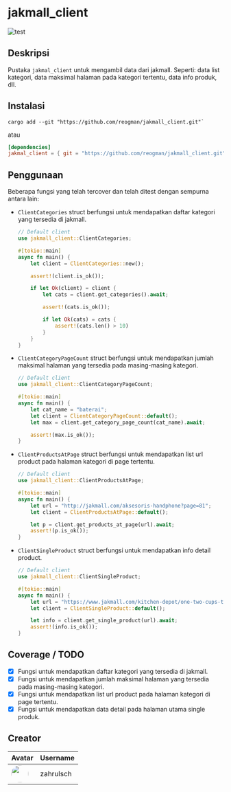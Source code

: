 # jakmall_client
![test](https://github.com/causal-agent/scraper/actions/workflows/test.yml/badge.svg)

## Deskripsi
Pustaka `jakmal_client` untuk mengambil data dari jakmall. Seperti: data list kategori, data maksimal halaman pada kategori tertentu, data info produk, dll.   

## Instalasi
```shell
cargo add --git "https://github.com/reogman/jakmall_client.git"`
```

<p>atau</p>

```toml
[dependencies]
jakmal_client = { git = "https://github.com/reogman/jakmall_client.git" }
```

## Penggunaan
Beberapa fungsi yang telah tercover dan telah ditest dengan sempurna antara lain:

-   `ClientCategories` struct berfungsi untuk mendapatkan daftar kategori yang tersedia di jakmall.

    ```rust
    // Default client
    use jakmall_client::ClientCategories;

    #[tokio::main]
    async fn main() {
        let client = ClientCategories::new();

        assert!(client.is_ok());

        if let Ok(client) = client {
            let cats = client.get_categories().await;

            assert!(cats.is_ok());

            if let Ok(cats) = cats {
                assert!(cats.len() > 10)
            }
        }
    }
    ```

-   `ClientCategoryPageCount` struct berfungsi untuk mendapatkan jumlah maksimal halaman yang tersedia pada masing-masing kategori.

    ```rust
    // Default client
    use jakmall_client::ClientCategoryPageCount;

    #[tokio::main]
    async fn main() {
        let cat_name = "baterai";
        let client = ClientCategoryPageCount::default();
        let max = client.get_category_page_count(cat_name).await;

        assert!(max.is_ok());
    }
    ```

-   `ClientProductsAtPage` struct berfungsi untuk mendapatkan list url product pada halaman kategori di page tertentu.

    ```rust
    // Default client
    use jakmall_client::ClientProductsAtPage;

    #[tokio::main]
    async fn main() {
        let url = "http://jakmall.com/aksesoris-handphone?page=81";
        let client = ClientProductsAtPage::default();

        let p = client.get_products_at_page(url).await;
        assert!(p.is_ok());
    }
    ```

-   `ClientSingleProduct` struct berfungsi untuk mendapatkan info detail product.

    ```rust
    // Default client
    use jakmall_client::ClientSingleProduct;

    #[tokio::main]
    async fn main() {
        let url = "https://www.jakmall.com/kitchen-depot/one-two-cups-teko-kopi-french-press-coffee-maker-pot-kg73i#9714685366995";
        let client = ClientSingleProduct::default();

        let info = client.get_single_product(url).await;
        assert!(info.is_ok());
    }
    ```

## Coverage / TODO

-   [x] Fungsi untuk mendapatkan daftar kategori yang tersedia di jakmall.
-   [x] Fungsi untuk mendapatkan jumlah maksimal halaman yang tersedia pada masing-masing kategori.
-   [x] Fungsi untuk mendapatkan list url product pada halaman kategori di page tertentu.
-   [x] Fungsi untuk mendapatkan data detail pada halaman utama single produk.

## Creator

| Avatar                                                                                                    | Username  |
| --------------------------------------------------------------------------------------------------------- | --------- |
| <img width="40" style="border-radius: 40px;" src="https://avatars.githubusercontent.com/u/88225964?v=4"/> | zahrulsch |
